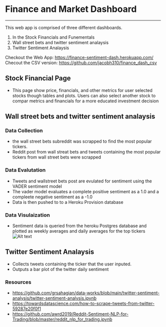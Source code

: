 # Finance and Market Dashboard
---
This web app is comprised of three different dashboards.
1) In the Stock Financials and Funementals
2) Wall street bets and twitter sentiment analaysis 
3) Twitter Sentiment Analaysis 
  
Checkout the Web App: https://finance-sentiment-dash.herokuapp.com/  
Checout the CSV version: https://github.com/jacobh310/finance_dash_csv

## Stock Financial Page
- This page show price, financials, and other metrics for user selected stocks though tables and plots. Users can also select another stock to compar metrics and financials for a more educated investment decision 

## Wall street bets and twitter sentiment analaysis 
### Data Collection
- the wall street bets subreddit was scrapped to find the most popular tickers. 
- Reddit post from wall streat bets and tweets containing the most popular tickers from wall street bets were scrapped 
### Data Evalutation 
- Tweets and wallstreet bets post are evulated for sentiment using the VADER sentiment model 
- The vader model evaluates a complete positive sentiment as a 1.0 and a compleete negative sentiment as a -1.0
- Data is then pushed to to a Heroku Provision database
### Data Visulaization
- Sentiment data is queried from the heroku Postgres database and plotted as weekly averages and daily averages for the top tickers
![Alt text](https://github.com/jacobh310/finance_dash_csv/blob/master/images/twitter_daily.JPG?raw=true "Sentiment")

## Twitter Sentiment Analaysis 
- Collects tweets containing the ticker that the user inputed.
- Outputs a bar plot of the twitter daily sentiment 

### Resources 
- https://github.com/grsahagian/data-works/blob/main/twitter-sentiment-analysis/twitter-sentiment-analysis.ipynb
- https://towardsdatascience.com/how-to-scrape-tweets-from-twitter-59287e20f0f1
- https://github.com/awrd2019/Reddit-Sentiment-NLP-for-Trading/blob/master/reddit_nlp_for_trading.ipynb
